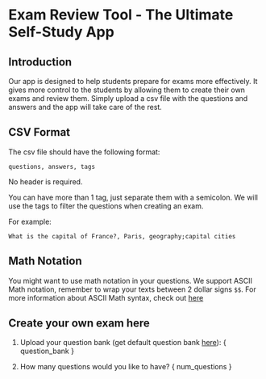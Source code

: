 # Exam Review Tool - The Ultimate Self-Study App

## Introduction

Our app is designed to help students prepare for exams more effectively. It gives more control to the students by allowing them to create their own exams and review them. Simply upload a csv file with the questions and answers and the app will take care of the rest.

## CSV Format

The csv file should have the following format:

```
questions, answers, tags
```

No header is required.

You can have more than 1 tag, just separate them with a semicolon. We will use the tags to filter the questions when creating an exam.

For example:

```
What is the capital of France?, Paris, geography;capital cities
```

## Math Notation
You might want to use math notation in your questions. We support ASCII Math notation, remember to wrap your texts between 2 dollar signs `$$`. For more information about ASCII Math syntax, check out [here](https://asciimath.org/)


## Create your own exam here

1. Upload your question bank (get default question bank [here](https://raw.githubusercontent.com/ball2004244/Exam-Review-Tool/main/batches/standard/input/question_bank.csv)):
   { question_bank }

2. How many questions would you like to have?
   { num_questions }
